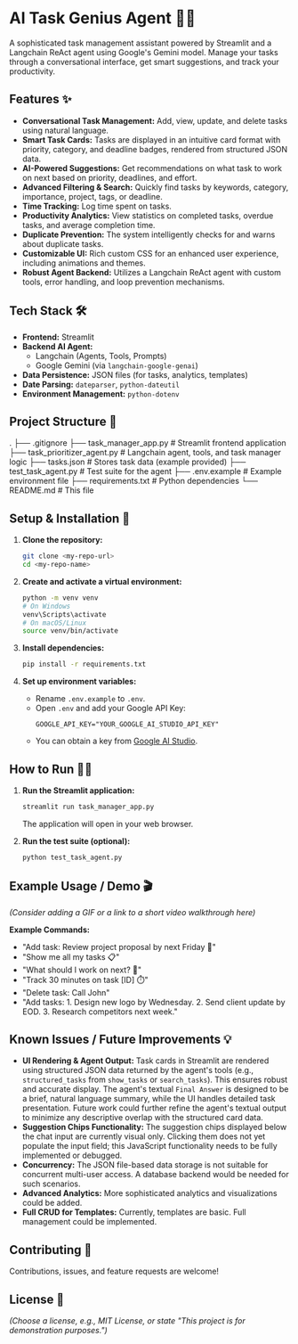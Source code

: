 ﻿# AI Task Genius Agent 🤖✅

A sophisticated task management assistant powered by Streamlit and a Langchain ReAct agent using Google's Gemini model. Manage your tasks through a conversational interface, get smart suggestions, and track your productivity.

## Features ✨

*   **Conversational Task Management:** Add, view, update, and delete tasks using natural language.
*   **Smart Task Cards:** Tasks are displayed in an intuitive card format with priority, category, and deadline badges, rendered from structured JSON data.
*   **AI-Powered Suggestions:** Get recommendations on what task to work on next based on priority, deadlines, and effort.
*   **Advanced Filtering & Search:** Quickly find tasks by keywords, category, importance, project, tags, or deadline.
*   **Time Tracking:** Log time spent on tasks.
*   **Productivity Analytics:** View statistics on completed tasks, overdue tasks, and average completion time.
*   **Duplicate Prevention:** The system intelligently checks for and warns about duplicate tasks.
*   **Customizable UI:** Rich custom CSS for an enhanced user experience, including animations and themes.
*   **Robust Agent Backend:** Utilizes a Langchain ReAct agent with custom tools, error handling, and loop prevention mechanisms.

## Tech Stack 🛠️

*   **Frontend:** Streamlit
*   **Backend AI Agent:**
    *   Langchain (Agents, Tools, Prompts)
    *   Google Gemini (via `langchain-google-genai`)
*   **Data Persistence:** JSON files (for tasks, analytics, templates)
*   **Date Parsing:** `dateparser`, `python-dateutil`
*   **Environment Management:** `python-dotenv`

## Project Structure 📂

.
├── .gitignore
├── task_manager_app.py # Streamlit frontend application
├── task_prioritizer_agent.py # Langchain agent, tools, and task manager logic
├── tasks.json # Stores task data (example provided)
├── test_task_agent.py # Test suite for the agent
├── .env.example # Example environment file
├── requirements.txt # Python dependencies
└── README.md # This file


## Setup & Installation 🚀

1.  **Clone the repository:**
    ```bash
    git clone <my-repo-url>
    cd <my-repo-name>
    ```

2.  **Create and activate a virtual environment:**
    ```bash
    python -m venv venv
    # On Windows
    venv\Scripts\activate
    # On macOS/Linux
    source venv/bin/activate
    ```

3.  **Install dependencies:**
    ```bash
    pip install -r requirements.txt
    ```

4.  **Set up environment variables:**
    *   Rename `.env.example` to `.env`.
    *   Open `.env` and add your Google API Key:
        ```
        GOOGLE_API_KEY="YOUR_GOOGLE_AI_STUDIO_API_KEY"
        ```
    *   You can obtain a key from [Google AI Studio](https://aistudio.google.com/app/apikey).

## How to Run 🏃‍♂️

1.  **Run the Streamlit application:**
    ```bash
    streamlit run task_manager_app.py
    ```
    The application will open in your web browser.

2.  **Run the test suite (optional):**
    ```bash
    python test_task_agent.py
    ```

## Example Usage / Demo 🎬

*(Consider adding a GIF or a link to a short video walkthrough here)*

**Example Commands:**
*   "Add task: Review project proposal by next Friday 📝"
*   "Show me all my tasks 📋"
*   "What should I work on next? 🤔"
*   "Track 30 minutes on task [ID] ⏱️"
*   "Delete task: Call John"
*   "Add tasks: 1. Design new logo by Wednesday. 2. Send client update by EOD. 3. Research competitors next week."

## Known Issues / Future Improvements 💡

*   **UI Rendering & Agent Output:** Task cards in Streamlit are rendered using structured JSON data returned by the agent's tools (e.g., `structured_tasks` from `show_tasks` or `search_tasks`). This ensures robust and accurate display. The agent's textual `Final Answer` is designed to be a brief, natural language summary, while the UI handles detailed task presentation. Future work could further refine the agent's textual output to minimize any descriptive overlap with the structured card data.
*   **Suggestion Chips Functionality:** The suggestion chips displayed below the chat input are currently visual only. Clicking them does not yet populate the input field; this JavaScript functionality needs to be fully implemented or debugged.
*   **Concurrency:** The JSON file-based data storage is not suitable for concurrent multi-user access. A database backend would be needed for such scenarios.
*   **Advanced Analytics:** More sophisticated analytics and visualizations could be added.
*   **Full CRUD for Templates:** Currently, templates are basic. Full management could be implemented.

## Contributing 🤝

Contributions, issues, and feature requests are welcome!

## License 📄

*(Choose a license, e.g., MIT License, or state "This project is for demonstration purposes.")*